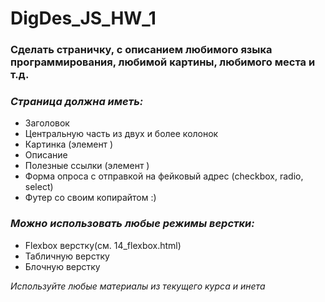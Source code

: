 # DigDes_JS_HW_1
### Сделать страничку, с описанием любимого языка программирования, любимой картины, любимого места и т.д.
### <i>Страница должна иметь:</i>
* Заголовок
* Центральную часть из двух и более колонок
* Картинка (элемент <img />)
* Описание
* Полезные ссылки (элемент <a />)
* Форма опроса с отправкой на фейковый адрес (checkbox, radio, select)
* Футер со своим копирайтом :)
### <i>Можно использовать любые режимы верстки:</i>
* Flexbox верстку(см. 14_flexbox.html)
* Табличную верстку
* Блочную верстку

<i>Используйте любые материалы из текущего курса и инета</i>
